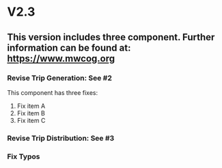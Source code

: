 # V2.3

## This version includes three component. Further information can be found at: https://www.mwcog.org

### Revise Trip Generation: See #2 
This component has three fixes:
1. Fix item A
2. Fix item B
3. Fix item C

### Revise Trip Distribution: See #3

### Fix Typos
